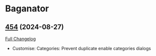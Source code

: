 # Baganator

## [454](https://github.com/Baganator/Baganator/tree/454) (2024-08-27)
[Full Changelog](https://github.com/Baganator/Baganator/compare/453...454) 

- Customise: Categories: Prevent duplicate enable categories dialogs  

